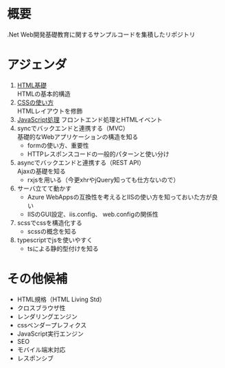 # 概要
.Net Web開発基礎教育に関するサンプルコードを集積したリポジトリ

# アジェンダ

1. [HTML基礎](./1-StaticHtml/)  
HTMLの基本的構造
1. [CSSの使い方](./2-Style/)  
HTMLレイアウトを修飾
1. [JavaScript処理](./3-Js/)
フロントエンド処理とHTMLイベント
4. syncでバックエンドと連携する（MVC）  
基礎的なWebアプリケーションの構造を知る
    - formの使い方、重要性
    - HTTPレスポンスコードの一般的パターンと使い分け
5. asyncでバックエンドと連携する（REST API）  
Ajaxの基礎を知る
    - rxjsを用いる（今更xhrやjQuery知っても仕方ないので）
6. サーバ立てて動かす
    - Azure WebAppsの互換性を考えるとIISの使い方を知っておいた方が良い
    - IISのGUI設定、iis.config、 web.configの関係性
6. scssでcssを構造化する
    - scssの概念を知る
6. typescriptでjsを使いやすく
    - tsによる静的型付けを知る

# その他候補
- HTML規格（HTML Living Std）
- クロスブラウザ性
- レンダリングエンジン
- cssベンダープレフィクス
- JavaScript実行エンジン
- SEO
- モバイル端末対応
- レスポンシブ
